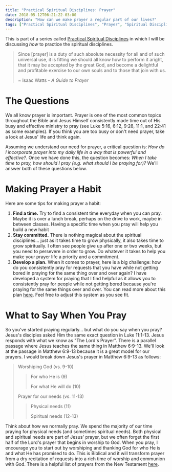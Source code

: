 ```yaml
---
title: "Practical Spiritual Disciplines: Prayer"
date: 2018-05-12T06:21:22-03:00
description: "How can we make prayer a regular part of our lives?"
tags: ["Practical Spiritual Disciplines", "Prayer", "Spiritual Disciplines"]
---
```


This is part of a series called [Practical Spiritual Disciplines](../practical-spiritual-disciplines-why) in which I will be discussing *how* to practice the spiritual disciplines.

> Since [prayer] is a duty of such absolute necessity for all and of such universal use, it is fitting we should all know how to perform it aright, that it may be accepted by the great God, and become a delightful and profitable exercise to our own souls and to those that join with us.
> 
> ~ Isaac Watts - *A Guide to Prayer*

# The Questions

We all know prayer is important. Prayer is one of the most common topics throughout the Bible and Jesus Himself consistently made time out of His busy and effective ministry to pray (see Luke 5:16, 6:12, 9:28, 11:1, and 22:41 as some examples). If you think you are too busy or don't need prayer, take a look at Jesus' life and think again.

Assuming we understand our need for prayer, a critical question is: *How do I incorporate prayer into my daily life in a way that is powerful and effective?*. Once we have done this, the question becomes: *When I take time to pray, how should I pray (e.g. what should I be praying for)?* We'll answer both of these questions below.

# Making Prayer a Habit

Here are some tips for making prayer a habit:

1. **Find a time.** Try to find a consistent time everyday when you can pray. Maybe it is over a lunch break, perhaps on the drive to work, maybe in between classes. Having a specific time when you pray will help you build a new habit
2. **Stay committed.** There is nothing magical about the spiritual disciplines... just as it takes time to grow physically, it also takes time to grow spiritually. I often see people give up after one or two weeks, but you need to persevere in order to grow. Do whatever it takes to help you make your prayer life a priority and a commitment.
3. **Develop a plan.** When it comes to prayer, here is a big challenge: how do you consistently pray for requests that you have while not getting bored in praying for the same thing over and over again? I have developed a system for praying that I find helpful as it allows you to consistently pray for people while not getting bored because you're praying for the same things over and over. You can read more about this plan [here](../prayer-plan). Feel free to adjust this system as you see fit.

# What to Say When You Pray

So you've started praying regularly... but what do you say when you pray? Jesus's disciples asked Him the same exact question in Luke 11:1-13. Jesus responds with what we know as "The Lord's Prayer". There is a parallel passage where Jesus teaches the same thing in Matthew 6:9-13. We'll look at the passage in Matthew 6:9-13 because it is a great model for our prayers. I would break down Jesus's prayer in Matthew 6:9-13 as follows:

  > Worshiping God (vs. 9-10)
  > 
  >  > For who He is (9)
  >  > 
  >  > For what He will do (10)
  > 
  > Prayer for our needs (vs. 11-13)
  > 
  >  > Physical needs (11)
  >  > 
  >  > Spiritual needs (12-13)

Think about how we normally pray. We spend the majority of our time praying for physical needs (and sometimes spiritual needs). Both physical and spiritual needs are part of Jesus' prayer, but we often forget the first half of the Lord's prayer that begins in worship to God. When you pray, I encourage you to start out by worshiping and thanking God for who He is and what He has promised to do. This is Biblical and it will transform prayer from a dry recitation of requests into a rich time of worship and communion with God. There is a helpful list of prayers from the New Testament [here](https://www.desiringgod.org/articles/what-should-we-pray-for).
